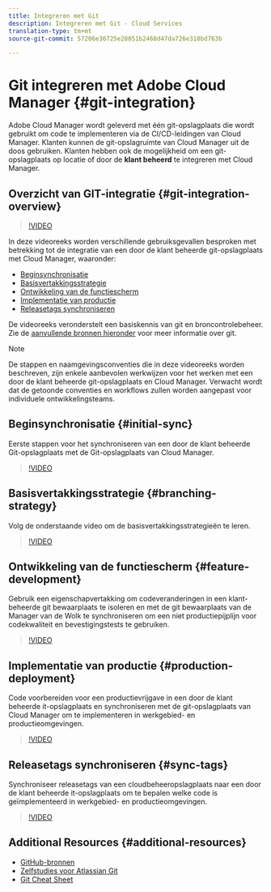 ```yaml
---
title: Integreren met Git
description: Integreren met Git - Cloud Services
translation-type: tm+mt
source-git-commit: 57206e36725e28051b2468d47da726e318bd763b

---
```



# Git integreren met Adobe Cloud Manager {#git-integration}

Adobe Cloud Manager wordt geleverd met één git-opslagplaats die wordt gebruikt om code te implementeren via de CI/CD-leidingen van Cloud Manager. Klanten kunnen de git-opslagruimte van Cloud Manager uit de doos gebruiken. Klanten hebben ook de mogelijkheid om een git-opslagplaats op locatie of door de **klant beheerd** te integreren met Cloud Manager.

## Overzicht van GIT-integratie {#git-integration-overview}

>[!VIDEO](https://video.tv.adobe.com/v/28710/)

In deze videoreeks worden verschillende gebruiksgevallen besproken met betrekking tot de integratie van een door de klant beheerde git-opslagplaats met Cloud Manager, waaronder:

* [Beginsynchronisatie](#initial-sync)
* [Basisvertakkingsstrategie](#branching-strategy)
* [Ontwikkeling van de functiescherm](#feature-development)
* [Implementatie van productie](#production-deployment)
* [Releasetags synchroniseren](#sync-tags)

De videoreeks veronderstelt een basiskennis van git en broncontrolebeheer. Zie de [aanvullende bronnen hieronder](#additional-resources) voor meer informatie over git.

>[!NOTE]
>
> De stappen en naamgevingsconventies die in deze videoreeks worden beschreven, zijn enkele aanbevolen werkwijzen voor het werken met een door de klant beheerde git-opslagplaats en Cloud Manager. Verwacht wordt dat de getoonde conventies en workflows zullen worden aangepast voor individuele ontwikkelingsteams.

## Beginsynchronisatie {#initial-sync}

Eerste stappen voor het synchroniseren van een door de klant beheerde Git-opslagplaats met de Git-opslagplaats van Cloud Manager.

>[!VIDEO](https://video.tv.adobe.com/v/28711/?quality=12)

## Basisvertakkingsstrategie {#branching-strategy}

Volg de onderstaande video om de basisvertakkingsstrategieën te leren.

>[!VIDEO](https://video.tv.adobe.com/v/28712/?quality=12)

## Ontwikkeling van de functiescherm {#feature-development}

Gebruik een eigenschapvertakking om codeveranderingen in een klant-beheerde git bewaarplaats te isoleren en met de git bewaarplaats van de Manager van de Wolk te synchroniseren om een niet productiepijplijn voor codekwaliteit en bevestigingstests te gebruiken.

>[!VIDEO](https://video.tv.adobe.com/v/28723/?quality=12)

## Implementatie van productie {#production-deployment}

Code voorbereiden voor een productievrijgave in een door de klant beheerde it-opslagplaats en synchroniseren met de git-opslagplaats van Cloud Manager om te implementeren in werkgebied- en productieomgevingen.

>[!VIDEO](https://video.tv.adobe.com/v/28724/?quality=12)

## Releasetags synchroniseren {#sync-tags}

Synchroniseer releasetags van een cloudbeheeropslagplaats naar een door de klant beheerde it-opslagplaats om te bepalen welke code is geïmplementeerd in werkgebied- en productieomgevingen.

>[!VIDEO](https://video.tv.adobe.com/v/28725/?quality=12)

## Additional Resources {#additional-resources}

* [GitHub-bronnen](https://try.github.io)
* [Zelfstudies voor Atlassian Git](https://www.atlassian.com/git/tutorials/what-is-version-control)
* [Git Cheat Sheet](https://education.github.com/git-cheat-sheet-education.pdf)